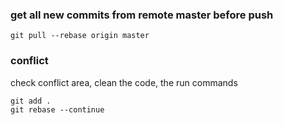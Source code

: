 ### get all new commits from remote master before push

    git pull --rebase origin master

### conflict

check conflict area, clean the code, the run commands

    git add .
    git rebase --continue

